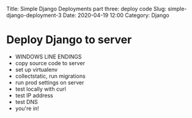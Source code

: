 Title: Simple Django Deployments part three: deploy code
Slug: simple-django-deployment-3
Date: 2020-04-19 12:00
Category: Django

# Deploy Django to server

- WINDOWS LINE ENDINGS
- copy source code to server
- set up virtualenv
- collectstatic, run migrations
- run prod settings on server
- test locally with curl
- test IP address
- test DNS
- you're in!
